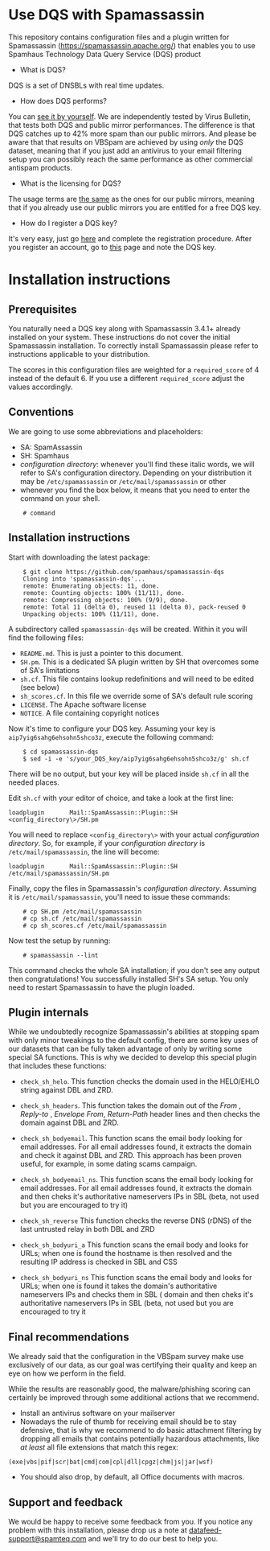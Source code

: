 # Use DQS with Spamassassin

This repository contains configuration files and a plugin written for Spamassassin (https://spamassassin.apache.org/) that enables you to use Spamhaus Technology Data Query Service (DQS) product

- What is DQS?

DQS is a set of DNSBLs with real time updates.

- How does DQS performs?

You can [see it by yourself](https://www.virusbulletin.com/testing/results/latest/vbspam-email-security). We are independently tested by Virus Bulletin, that tests both DQS and public mirror performances. The difference is that DQS catches up to 42% more spam than our public mirrors.
And please be aware that that results on VBSpam are achieved by using *only* the DQS dataset, meaning that if you just add an antivirus to your email filtering setup you can possibly reach the same performance as other commercial antispam products.

- What is the licensing for DQS?

The usage terms are [the same](https://www.spamhaus.org/organization/dnsblusage/) as the ones for our public mirrors, meaning that if you already use our public mirrors you are entitled for a free DQS key.

- How do I register a DQS key?

It's very easy, just go [here](https://www.spamhaustech.com/dqs/) and complete the registration procedure. After you register an account, go to [this](https://portal.spamhaustech.com/src/manual/dqs/) page and note the DQS key.

# Installation instructions

## Prerequisites

You naturally need a DQS key along with Spamassassin 3.4.1+ already installed on your system. These instructions do not cover the initial Spamassassin installation. 
To correctly install Spamassassin please refer to instructions applicable to your distribution.

The scores in this configuration files are weighted for a `required_score` of 4 instead of the default 6. If you use a different `required_score` adjust the values accordingly.

## Conventions

We are going to use some abbreviations and placeholders:

 * SA: SpamAssassin
 * SH: Spamhaus
 * *configuration directory*: whenever you'll find these italic words, we will refer to SA's configuration directory. Depending on your distribution it may be `/etc/spamassassin` or `/etc/mail/spamassassin` or other
 * whenever you find the box below, it means that you need to enter the command on your shell.
```
	# command
``` 

## Installation instructions

Start with downloading the latest package:

```
	$ git clone https://github.com/spamhaus/spamassassin-dqs
	Cloning into 'spamassassin-dqs'...
	remote: Enumerating objects: 11, done.
	remote: Counting objects: 100% (11/11), done.
	remote: Compressing objects: 100% (9/9), done.
	remote: Total 11 (delta 0), reused 11 (delta 0), pack-reused 0
	Unpacking objects: 100% (11/11), done.
```

A subdirectory called `spamassassin-dqs` will be created. Within it you will find the following files:

- `README.md`. This is just a pointer to this document.
- `SH.pm`. This is a dedicated SA plugin written by SH that overcomes some of SA's limitations
- `sh.cf`. This file contains lookup redefinitions and will need to be edited (see below)
- `sh_scores.cf`. In this file we override some of SA's default rule scoring
- `LICENSE`. The Apache software license
- `NOTICE`. A file containing copyright notices

Now it's time to configure your DQS key. Assuming your key is `aip7yig6sahg6ehsohn5shco3z`, execute the following command:

```
	$ cd spamassassin-dqs
	$ sed -i -e 's/your_DQS_key/aip7yig6sahg6ehsohn5shco3z/g' sh.cf
```

There will be no output, but your key will be placed inside `sh.cf` in all the needed places.

Edit `sh.cf` with your editor of choice, and take a look at the first line:

```
loadplugin       Mail::SpamAssassin::Plugin::SH <config_directory\>/SH.pm
```

You will need to replace `<config_directory\>` with your actual *configuration directory*. So, for example, if your *configuration directory* is `/etc/mail/spamassassin`, the line will become:

```
loadplugin       Mail::SpamAssassin::Plugin::SH /etc/mail/spamassassin/SH.pm
```

Finally, copy the files in Spamassassin's *configuration directory*. Assuming it is `/etc/mail/spamassassin`, you'll need to issue these commands:

```
	# cp SH.pm /etc/mail/spamassassin
	# cp sh.cf /etc/mail/spamassassin
	# cp sh_scores.cf /etc/mail/spamassassin
```

Now test the setup by running:

```
	# spamassassin --lint
```
	
This command checks the whole SA installation; if you don't see any output then congratulations! You successfully installed SH's SA setup. You only need to restart Spamassassin to have the plugin loaded.

## Plugin internals

While we undoubtedly recognize Spamassassin's abilities at stopping spam with only minor tweakings to the default config, there are some key uses of our datasets that can be fully taken advantage of only by writing some special SA functions. This is why we decided to develop this special plugin that includes these functions:

 * `check_sh_helo`.
This function checks the domain used in the HELO/EHLO string against DBL and ZRD.

 * `check_sh_headers`. 
This function takes the domain out of the *From* , *Reply-to* , *Envelope From*, *Return-Path* header lines and then checks the domain against DBL and ZRD.

 * `check_sh_bodyemail`.
This function scans the email body looking for email addresses. For all email addresses found, it extracts the domain and check it against DBL and ZRD. This approach has been proven useful, for example, in some dating scams campaign.

 * `check_sh_bodyemail_ns`.
This function scans the email body looking for email addresses. For all email addresses found, it extracts the domain and then cheks it's authoritative nameservers IPs in SBL (beta, not used but you are encouraged to try it)

 * `check_sh_reverse`
This function checks the reverse DNS (rDNS) of the last untrusted relay in both DBL and ZRD

 * `check_sh_bodyuri_a`
 This function scans the email body and looks for URLs; when one is found the hostname is then resolved and the resulting IP address is checked in SBL and CSS

 * `check_sh_bodyuri_ns`
 This function scans the email body and looks for URLs; when one is found it takes the domain's authoritative nameservers IPs and checks them in SBL ( domain and then cheks it's authoritative nameservers IPs in SBL (beta, not used but you are encouraged to try it
 
## Final recommendations
 
We already said that the configuration in the VBSpam survey make use exclusively of our data, as our goal was certifying their quality and keep an eye on how we perform in the field.

While the results are reasonably good, the malware/phishing scoring can certainly be improved through some additional actions that we recommend.

- Install an antivirus software on your mailserver
- Nowadays the rule of thumb for receiving email should be to stay defensive, that is why we recommend to do basic attachment filtering by dropping all emails that contains potentially hazardous attachments, like *at least* all file extensions that match this regex:

```
(exe|vbs|pif|scr|bat|cmd|com|cpl|dll|cpgz|chm|js|jar|wsf)
```

- You should also drop, by default, all Office documents with macros.

## Support and feedback

We would be happy to receive some feedback from you. If you notice any problem with this installation, please drop us a note at datafeed-support@spamteq.com and we'll try to do our best to help you.